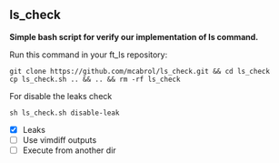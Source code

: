 ## ls_check
**Simple bash script for verify our implementation of ls command.**

Run this command in your ft_ls repository:
```
git clone https://github.com/mcabrol/ls_check.git && cd ls_check
cp ls_check.sh .. && .. && rm -rf ls_check
```

For disable the leaks check
```
sh ls_check.sh disable-leak
```


- [x] Leaks
- [ ] Use vimdiff outputs
- [ ] Execute from another dir
